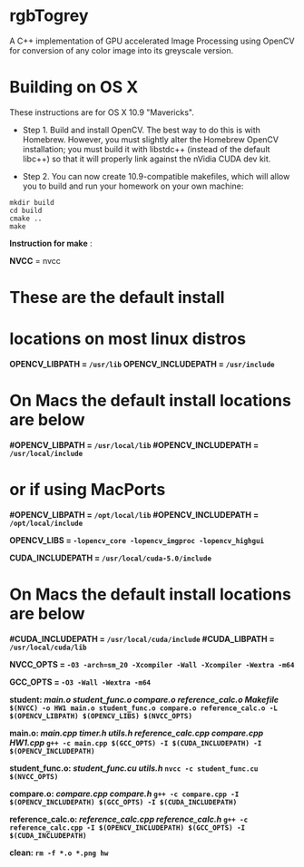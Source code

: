 # rgbTogrey
A C++ implementation of GPU accelerated Image Processing using OpenCV for conversion of any color image into its greyscale version.


# Building on OS X

These instructions are for OS X 10.9 "Mavericks".

* Step 1. Build and install OpenCV. The best way to do this is with
Homebrew. However, you must slightly alter the Homebrew OpenCV
installation; you must build it with libstdc++ (instead of the default
libc++) so that it will properly link against the nVidia CUDA dev kit.

* Step 2. You can now create 10.9-compatible makefiles, which will allow you to
build and run your homework on your own machine:
```
mkdir build
cd build
cmake ..
make
```

<b>Instruction for make</b> :

<b>NVCC</b> = nvcc

# These are the default install
# locations on most linux distros


<b><b>OPENCV_LIBPATH</b> = ```/usr/lib```
<b>OPENCV_INCLUDEPATH</b> = ```/usr/include```

# On Macs the default install locations are below

<b>#OPENCV_LIBPATH</b> = ```/usr/local/lib```
<b>#OPENCV_INCLUDEPATH</b> = ```/usr/local/include```

# or if using MacPorts

<b>#OPENCV_LIBPATH</b> = ```/opt/local/lib```
<b>#OPENCV_INCLUDEPATH</b> = ```/opt/local/include```

<b>OPENCV_LIBS</b> = ```-lopencv_core -lopencv_imgproc -lopencv_highgui```

<b>CUDA_INCLUDEPATH</b> =  ```/usr/local/cuda-5.0/include```


# On Macs the default install locations are below

<b>#CUDA_INCLUDEPATH</b> = ```/usr/local/cuda/include```
<b>#CUDA_LIBPATH</b> = ```/usr/local/cuda/lib```

<b>NVCC_OPTS</b> = ```-O3 -arch=sm_20 -Xcompiler -Wall -Xcompiler -Wextra -m64```

<b>GCC_OPTS</b> = ```-O3 -Wall -Wextra -m64```

<b>student:</b> <i>main.o student_func.o compare.o reference_calc.o Makefile</i>
	```$(NVCC) -o HW1 main.o student_func.o compare.o reference_calc.o -L $(OPENCV_LIBPATH) $(OPENCV_LIBS) $(NVCC_OPTS)```

<b>main.o:</b> <i>main.cpp timer.h utils.h reference_calc.cpp compare.cpp HW1.cpp</i>
	```g++ -c main.cpp $(GCC_OPTS) -I $(CUDA_INCLUDEPATH) -I $(OPENCV_INCLUDEPATH)```

<b>student_func.o:</b> <i>student_func.cu utils.h</i>
	```nvcc -c student_func.cu $(NVCC_OPTS)```

<b>compare.o:</b> <i>compare.cpp compare.h</i>
	```g++ -c compare.cpp -I $(OPENCV_INCLUDEPATH) $(GCC_OPTS) -I $(CUDA_INCLUDEPATH)```

<b>reference_calc.o:</b> <i>reference_calc.cpp reference_calc.h</i>
	```g++ -c reference_calc.cpp -I $(OPENCV_INCLUDEPATH) $(GCC_OPTS) -I $(CUDA_INCLUDEPATH)```

<b>clean:</b>
	```rm -f *.o *.png hw```
